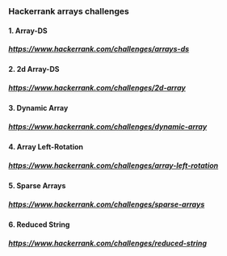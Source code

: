 ### Hackerrank arrays challenges

#### 1. Array-DS
##### https://www.hackerrank.com/challenges/arrays-ds

#### 2. 2d Array-DS
##### https://www.hackerrank.com/challenges/2d-array

#### 3. Dynamic Array
##### https://www.hackerrank.com/challenges/dynamic-array

#### 4. Array Left-Rotation
##### https://www.hackerrank.com/challenges/array-left-rotation

#### 5. Sparse Arrays
##### https://www.hackerrank.com/challenges/sparse-arrays

#### 6. Reduced String
##### https://www.hackerrank.com/challenges/reduced-string


